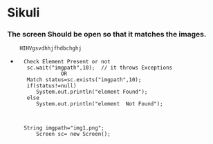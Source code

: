 # Sikuli


### The screen Should be open so that it matches  the images.    
  
		HIHVgsvdhhjfhdbchghj



*		Check Element Present or not   
		 sc.wait("imgpath",10);  // it throws Exceptions   
					OR   
		 Match status=sc.exists("imgpath",10);  
		 if(status!=null)  
			System.out.println("element Found");   
		 else   
			System.out.println("element  Not Found");



		String imgpath="img1.png";
			Screen sc= new Screen();  
	
				
			
	
	
